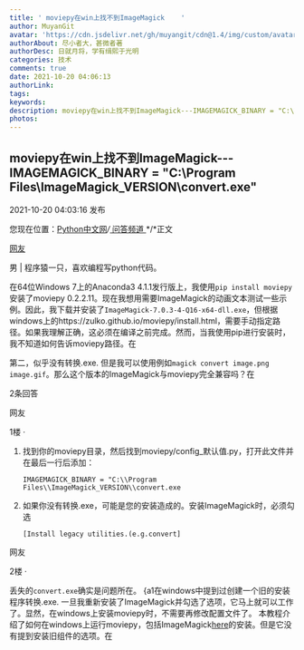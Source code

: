 ```yaml
---
title: ' moviepy在win上找不到ImageMagick    '
author: MuyanGit
avatar: 'https://cdn.jsdelivr.net/gh/muyangit/cdn@1.4/img/custom/avatar.jpg'
authorAbout: 尽小者大，甚微者著
authorDesc: 日就月将，学有缉熙于光明
categories: 技术
comments: true
date: 2021-10-20 04:06:13
authorLink:
tags:
keywords:
description: moviepy在win上找不到ImageMagick---IMAGEMAGICK_BINARY = "C:\\Program Files\\ImageMagick_VERSION\\convert.exe"
photos:
---
```


## moviepy在win上找不到ImageMagick---IMAGEMAGICK_BINARY = "C:\\Program Files\\ImageMagick_VERSION\\convert.exe"

2021-10-20 04:03:16 发布

您现在位置：[Python中文网](https://www.cnpython.com/)*/*[ 问答频道 ](https://www.cnpython.com/qa/)*/*正文



[网友](https://www.cnpython.com/qa/517806#)

男 | 程序猿一只，喜欢编程写python代码。

在64位Windows 7上的Anaconda3 4.1.1发行版上，我使用`pip install moviepy`安装了moviepy 0.2.2.11。现在我想用需要ImageMagick的动画文本测试一些示例。因此，我下载并安装了`ImageMagick-7.0.3-4-Q16-x64-dll.exe`，但根据windows上的https://zulko.github.io/moviepy/install.html，需要手动指定路径。如果我理解正确，这必须在编译之前完成。然而，当我使用pip进行安装时，我不知道如何告诉moviepy路径。在

第二，似乎没有转换.exe. 但是我可以使用例如`magick convert image.png image.gif`。那么这个版本的ImageMagick与moviepy完全兼容吗？在

2条回答



网友

1楼 ·

1. 找到你的moviepy目录，然后找到moviepy/config_默认值.py，打开此文件并在最后一行后添加：

   ```
   IMAGEMAGICK_BINARY = "C:\\Program Files\\ImageMagick_VERSION\\convert.exe
   ```

2. 如果你没有转换.exe，可能是您的安装造成的。安装ImageMagick时，必须勾选

   ```
   [Install legacy utilities.(e.g.convert]
   ```



网友

2楼 ·

丢失的`convert.exe`确实是问题所在。 {a1在windows中提到过创建一个旧的安装程序转换.exe. 一旦我重新安装了ImageMagick并勾选了选项，它马上就可以工作了。显然，在windows上安装moviepy时，不需要再修改配置文件了。 本教程介绍了如何在windows上运行moviepy，包括ImageMagick[here](https://www.reddit.com/r/moviepy/comments/568bvb/looking_for_tutorial_for_windows_setup_of_moviepy/)的安装。但是它没有提到安装旧组件的选项。在

